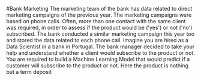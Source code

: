 #Bank Marketing
The marketing team of the bank has data related to direct marketing campaigns of the previous year. The marketing campaigns were based on phone calls. Often, more than one contact with the same client was required, in order to assess if the product would be ('yes') or not ('no') subscribed. The bank conducted a similar marketing campaign this year too and stored the data related to each phone call. 
Imagine you are hired as a Data Scientist in a bank in Portugal. The bank manager decided to take your help and understand whether 
a client would subscribe to the product or not. You are required to build a Machine Learning Model that would predict if a customer will subscribe to the product or not. Here the product is nothing but a term deposit
